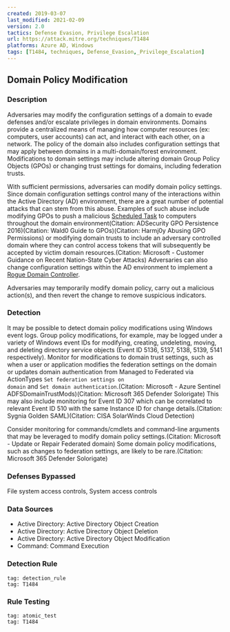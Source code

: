 ```yaml
---
created: 2019-03-07
last_modified: 2021-02-09
version: 2.0
tactics: Defense Evasion, Privilege Escalation
url: https://attack.mitre.org/techniques/T1484
platforms: Azure AD, Windows
tags: [T1484, techniques, Defense_Evasion,_Privilege_Escalation]
---
```


## Domain Policy Modification

### Description

Adversaries may modify the configuration settings of a domain to evade defenses and/or escalate privileges in domain environments. Domains provide a centralized means of managing how computer resources (ex: computers, user accounts) can act, and interact with each other, on a network. The policy of the domain also includes configuration settings that may apply between domains in a multi-domain/forest environment. Modifications to domain settings may include altering domain Group Policy Objects (GPOs) or changing trust settings for domains, including federation trusts.

With sufficient permissions, adversaries can modify domain policy settings. Since domain configuration settings control many of the interactions within the Active Directory (AD) environment, there are a great number of potential attacks that can stem from this abuse. Examples of such abuse include modifying GPOs to push a malicious [Scheduled Task](https://attack.mitre.org/techniques/T1053/005) to computers throughout the domain environment(Citation: ADSecurity GPO Persistence 2016)(Citation: Wald0 Guide to GPOs)(Citation: Harmj0y Abusing GPO Permissions) or modifying domain trusts to include an adversary controlled domain where they can control access tokens that will subsequently be accepted by victim domain resources.(Citation: Microsoft - Customer Guidance on Recent Nation-State Cyber Attacks) Adversaries can also change configuration settings within the AD environment to implement a [Rogue Domain Controller](https://attack.mitre.org/techniques/T1207).

Adversaries may temporarily modify domain policy, carry out a malicious action(s), and then revert the change to remove suspicious indicators.

### Detection

It may be possible to detect domain policy modifications using Windows event logs. Group policy modifications, for example, may be logged under a variety of Windows event IDs for modifying, creating, undeleting, moving, and deleting directory service objects (Event ID 5136, 5137, 5138, 5139, 5141 respectively). Monitor for modifications to domain trust settings, such as when a user or application modifies the federation settings on the domain or updates domain authentication from Managed to Federated via ActionTypes <code>Set federation settings on domain</code> and <code>Set domain authentication</code>.(Citation: Microsoft - Azure Sentinel ADFSDomainTrustMods)(Citation: Microsoft 365 Defender Solorigate) This may also include monitoring for Event ID 307 which can be correlated to relevant Event ID 510 with the same Instance ID for change details.(Citation: Sygnia Golden SAML)(Citation: CISA SolarWinds Cloud Detection)

Consider monitoring for commands/cmdlets and command-line arguments that may be leveraged to modify domain policy settings.(Citation: Microsoft - Update or Repair Federated domain) Some domain policy modifications, such as changes to federation settings, are likely to be rare.(Citation: Microsoft 365 Defender Solorigate)

### Defenses Bypassed

File system access controls, System access controls

### Data Sources

  - Active Directory: Active Directory Object Creation
  -  Active Directory: Active Directory Object Deletion
  -  Active Directory: Active Directory Object Modification
  -  Command: Command Execution
### Detection Rule

```query
tag: detection_rule
tag: T1484
```

### Rule Testing

```query
tag: atomic_test
tag: T1484
```
